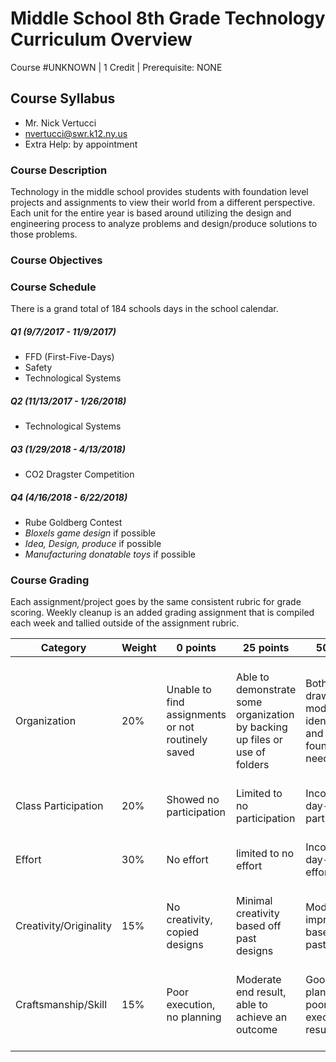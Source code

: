# Middle School 8th Grade Technology Curriculum Overview
Course #UNKNOWN | 1 Credit | Prerequisite: NONE

## Course Syllabus

  - Mr. Nick Vertucci
  - nvertucci@swr.k12.ny.us
  - Extra Help: by appointment

### Course Description

Technology in the middle school provides students with foundation level projects and assignments to view their world from a different perspective. Each unit for the entire year is based around utilizing the design and engineering process to analyze problems and design/produce solutions to those problems.

### Course Objectives

### Course Schedule

There is a grand total of 184 schools days in the school calendar.

##### Q1 (9/7/2017 - 11/9/2017)
- FFD (First-Five-Days)
- Safety
- Technological Systems

##### Q2 (11/13/2017 - 1/26/2018)
- Technological Systems

##### Q3 (1/29/2018 - 4/13/2018)
- CO2 Dragster Competition

##### Q4 (4/16/2018 - 6/22/2018)
- Rube Goldberg Contest
- *Bloxels game design* if possible
- *Idea, Design, produce* if possible
- *Manufacturing donatable toys* if possible

### Course Grading
Each assignment/project goes by the same consistent rubric for grade scoring. Weekly cleanup is an added grading assignment that is compiled each week and tallied outside of the assignment rubric.

| Category | Weight | 0 points  | 25 points | 50 points | 75 points | 100 points |
| ------------- | ------------- | ------------- | ------------- | ------------- | ------------- | ------------- |
| Organization | 20% | Unable to find assignments or not routinely saved | Able to demonstrate some organization by backing up files or use of folders | Both drawings and models are identifiable and can be found if needed | All drawings are in a folder and models organized by folders in Google Drive | All drawings are in a folder labeled correctly and models organized by folders in Google Drive labeled correctly |
| Class Participation | 20% | Showed no participation | Limited to no participation | Inconsistent day-to-day participation | Participated only when needed  | Engaged daily and actively participated |
| Effort | 30% | No effort | limited to no effort | Inconsistent day-to-day effort | Showed effort only when needed or routinely directed | Continuous day-to-day effort with or without direction |
| Creativity/Originality | 15% | No creativity, copied designs | Minimal creativity based off past designs | Moderate improvements based off past designs | Complete overhaul of past or found designs | Completely new idea/design |
| Craftsmanship/Skill | 15% | Poor execution, no planning | Moderate end result, able to achieve an outcome | Good planning but poorly executed end result | Good planning and good end result although not what had been designed or communicated | Great planning & execution able to achieve what had been designed or communicated |
